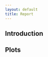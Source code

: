 ```yaml
---
layout: default
title: Report
---
```


## Introduction


## Plots

<div id="plotly-chart" style="width: 100%; height: 500px;"></div>

<script>
  var trace1 = {
    x: [1, 2, 3, 4],
    y: [10, 11, 12, 13],
    type: 'scatter'
  };

  var data = [trace1];

  Plotly.newPlot('plotly-chart', data);
</script>

